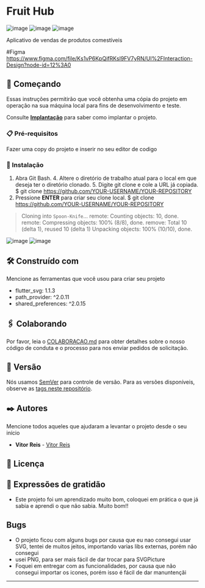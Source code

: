 # Fruit Hub
![image](https://user-images.githubusercontent.com/81445945/194992746-73415ca0-d064-49fe-b0b3-460605a01911.png)
![image](https://user-images.githubusercontent.com/81445945/194993162-dfba5c93-c79f-4ab0-99f0-3be0eff64a90.png)
![image](https://user-images.githubusercontent.com/81445945/194992824-9f200217-382e-42f4-a3fe-dd4cd6f555b1.png)


Aplicativo de vendas de produtos comestíveis

#Figma
https://www.figma.com/file/Ks1vP6KpQifRKsl9FV7yRN/UI%2FInteraction-Design?node-id=12%3A0

## 🚀 Começando

Essas instruções permitirão que você obtenha uma cópia do projeto em operação na sua máquina local para fins de desenvolvimento e teste.

Consulte **[Implantação](#-implanta%C3%A7%C3%A3o)** para saber como implantar o projeto.

### 📋 Pré-requisitos

Fazer uma copy do projeto e inserir no seu editor de codigo


### 🔧 Instalação

1. Abra Git Bash. 4. Altere o diretório de trabalho atual para o local em que deseja ter o diretório clonado. 5. Digite git clone e cole a URL já copiada.
$ git clone https://github.com/YOUR-USERNAME/YOUR-REPOSITORY
6. Pressione **ENTER** para criar seu clone local.
$ git clone https://github.com/YOUR-USERNAME/YOUR-REPOSITORY
> Cloning into `Spoon-Knife`...
> remote: Counting objects: 10, done.
> remote: Compressing objects: 100% (8/8), done.
> remove: Total 10 (delta 1), reused 10 (delta 1)
> Unpacking objects: 100% (10/10), done.

![image](https://user-images.githubusercontent.com/81445945/194991835-f4913c27-9acd-4396-b65f-62e6693fc86e.png)
![image](https://user-images.githubusercontent.com/81445945/194991893-a57d0763-eb0c-46d4-b185-558d11e6fff1.png)

## 🛠️ Construído com

Mencione as ferramentas que você usou para criar seu projeto

*   flutter_svg: 1.1.3
*   path_provider: ^2.0.11
*  shared_preferences: ^2.0.15

## 🖇️ Colaborando

Por favor, leia o [COLABORACAO.md](https://gist.github.com/usuario/linkParaInfoSobreContribuicoes) para obter detalhes sobre o nosso código de conduta e o processo para nos enviar pedidos de solicitação.

## 📌 Versão

Nós usamos [SemVer](http://semver.org/) para controle de versão. Para as versões disponíveis, observe as [tags neste repositório](https://github.com/suas/tags/do/projeto). 

## ✒️ Autores

Mencione todos aqueles que ajudaram a levantar o projeto desde o seu início

* **Vitor Reis** - [Vitor Reis](https://github.com/Vitorreiis)

## 📄 Licença

## 🎁 Expressões de gratidão

* Este projeto foi um aprendizado muito bom, coloquei em prática o que já sabia e aprendi o que não sabia. Muito bom!!

## Bugs

* O projeto ficou com alguns bugs por causa que eu nao consegui usar SVG, tentei de muitos jeitos, importando varias libs externas, porém não consegui
* usei PNG,  para ser mais fácil de dar trocar para SVGPicture
* Foquei em entregar com as funcionalidades, por causa que não consegui importar os icones, porém isso é fácil de dar manuntençãi
---
